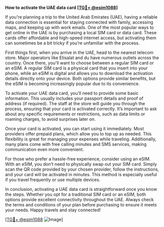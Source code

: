 **How to activate the UAE data card [[TG💪+ @esim1088](https://t.me/s/esim1088)]**

If you're planning a trip to the United Arab Emirates (UAE), having a reliable data connection is essential for staying connected with family, accessing maps, and keeping up with work emails. One of the most popular ways to get online in the UAE is by purchasing a local SIM card or data card. These cards offer affordable and high-speed internet access, but activating them can sometimes be a bit tricky if you’re unfamiliar with the process.

First things first, when you arrive in the UAE, head to the nearest telecom store. Major operators like Etisalat and du have numerous outlets across the country. Once there, you'll want to choose between a regular SIM card or an eSIM. A regular SIM card is a physical card that you insert into your phone, while an eSIM is digital and allows you to download the activation details directly onto your device. Both options provide similar benefits, but the eSIM is becoming increasingly popular due to its convenience.

To activate your UAE data card, you’ll need to provide some basic information. This usually includes your passport details and proof of address (if required). The staff at the store will guide you through the process, ensuring that your card is activated correctly. It’s important to ask about any specific requirements or restrictions, such as data limits or roaming charges, to avoid surprises later on.

Once your card is activated, you can start using it immediately. Most providers offer prepaid plans, which allow you to top up as needed. This flexibility is great for managing your expenses while traveling. Additionally, many plans come with free calling minutes and SMS services, making communication even more convenient.

For those who prefer a hassle-free experience, consider using an eSIM. With an eSIM, you don’t need to physically swap out your SIM card. Simply scan the QR code provided by your chosen provider, follow the instructions, and your card will be activated in minutes. This method is especially useful if you travel frequently or use multiple devices.

In conclusion, activating a UAE data card is straightforward once you know the steps. Whether you opt for a traditional SIM card or an eSIM, both options provide excellent connectivity throughout the UAE. Always check the terms and conditions of your plan before purchasing to ensure it meets your needs. Happy travels and stay connected! 

[[TG💪+ @esim1088](https://t.me/s/esim1088) ![Image](https://i.postimg.cc/Y0z9fWf4/image.png)]
